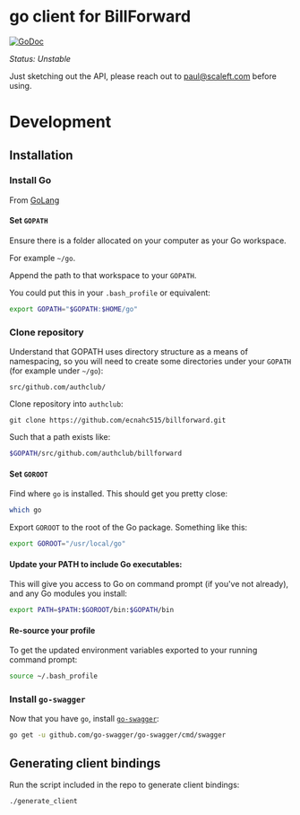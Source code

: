 # go client for BillForward

[![GoDoc](https://godoc.org/github.com/authclub/billforward?status.png)](https://godoc.org/github.com/authclub/billforward)

*Status: Unstable*

Just sketching out the API, please reach out to paul@scaleft.com before using.

# Development

## Installation

### Install Go

From [GoLang](https://golang.org/dl/)

#### Set `GOPATH`

Ensure there is a folder allocated on your computer as your Go workspace.

For example `~/go`.

Append the path to that workspace to your `GOPATH`.

You could put this in your `.bash_profile` or equivalent:

```bash
export GOPATH="$GOPATH:$HOME/go"
```

### Clone repository

Understand that GOPATH uses directory structure as a means of namespacing, so you will need to create some directories under your `GOPATH` (for example under `~/go`):

`src/github.com/authclub/`

Clone repository into `authclub`:

```
git clone https://github.com/ecnahc515/billforward.git
```

Such that a path exists like:

```bash
$GOPATH/src/github.com/authclub/billforward
```

#### Set `GOROOT`

Find where `go` is installed. This should get you pretty close:

```bash
which go
```

Export `GOROOT` to the root of the Go package. Something like this:

```bash
export GOROOT="/usr/local/go"
```

#### Update your PATH to include Go executables:

This will give you access to Go on command prompt (if you've not already), and any Go modules you install:

```bash
export PATH=$PATH:$GOROOT/bin:$GOPATH/bin
```

#### Re-source your profile

To get the updated environment variables exported to your running command prompt:

```bash
source ~/.bash_profile
```

### Install `go-swagger`

Now that you have `go`, install [`go-swagger`](https://github.com/go-swagger/go-swagger):

```bash
go get -u github.com/go-swagger/go-swagger/cmd/swagger
```

## Generating client bindings

Run the script included in the repo to generate client bindings:

```bash
./generate_client
```